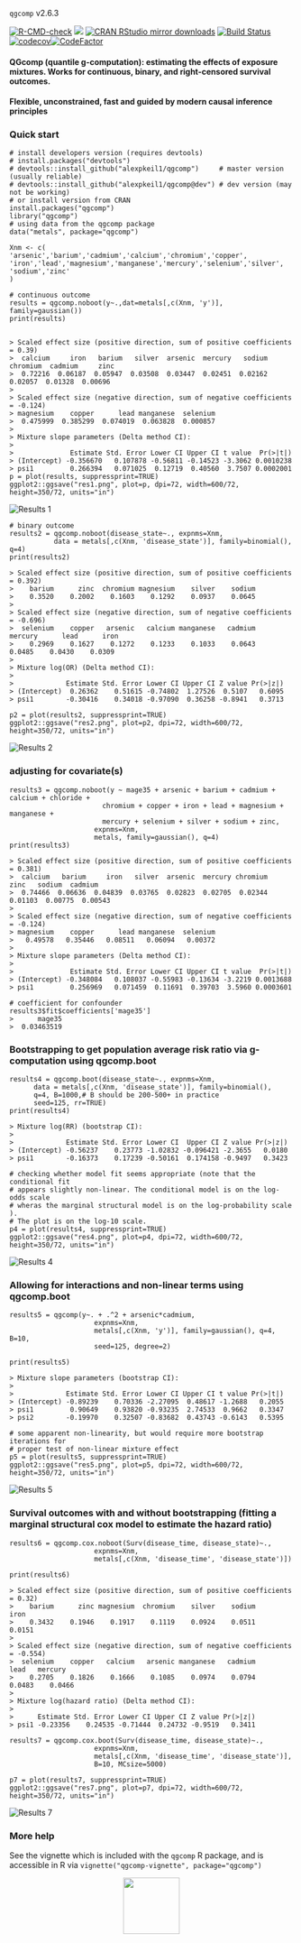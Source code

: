 `qgcomp` v2.6.3

[![R-CMD-check](https://github.com/alexpkeil1/qgcomp/workflows/R-CMD-check/badge.svg)](https://github.com/alexpkeil1/qgcomp/actions) [![](https://www.r-pkg.org:443/badges/version/qgcomp)](https://www.r-pkg.org:443/pkg/qgcomp) [![CRAN RStudio mirror downloads](http://cranlogs.r-pkg.org/badges/qgcomp)](https://www.r-pkg.org:443/pkg/qgcomp) [![Build Status](https://travis-ci.com/alexpkeil1/qgcomp.svg?branch=master)](https://travis-ci.com/alexpkeil1/qgcomp) [![codecov](https://codecov.io/gh/alexpkeil1/qgcomp/branch/master/graph/badge.svg)](https://codecov.io/gh/alexpkeil1/qgcomp)[![CodeFactor](https://www.codefactor.io/repository/github/alexpkeil1/qgcomp/badge)](https://www.codefactor.io/repository/github/alexpkeil1/qgcomp)

#### QGcomp (quantile g-computation): estimating the effects of exposure mixtures. Works for continuous, binary, and right-censored survival outcomes.

#### Flexible, unconstrained, fast and guided by modern causal inference principles

### Quick start
    # install developers version (requires devtools)
    # install.packages("devtools")
    # devtools::install_github("alexpkeil1/qgcomp")     # master version (usually reliable)
    # devtools::install_github("alexpkeil1/qgcomp@dev") # dev version (may not be working)
    # or install version from CRAN
    install.packages("qgcomp")
    library("qgcomp")
    # using data from the qgcomp package
    data("metals", package="qgcomp")
    
    Xnm <- c(
    'arsenic','barium','cadmium','calcium','chromium','copper',
    'iron','lead','magnesium','manganese','mercury','selenium','silver',
    'sodium','zinc'
    )
    
    # continuous outcome
    results = qgcomp.noboot(y~.,dat=metals[,c(Xnm, 'y')], family=gaussian())
    print(results)

    
    > Scaled effect size (positive direction, sum of positive coefficients = 0.39)
    >  calcium     iron   barium   silver  arsenic  mercury   sodium chromium  cadmium     zinc 
    >  0.72216  0.06187  0.05947  0.03508  0.03447  0.02451  0.02162  0.02057  0.01328  0.00696 
    > 
    > Scaled effect size (negative direction, sum of negative coefficients = -0.124)
    > magnesium    copper      lead manganese  selenium 
    >  0.475999  0.385299  0.074019  0.063828  0.000857 
    > 
    > Mixture slope parameters (Delta method CI):
    > 
    >              Estimate Std. Error Lower CI Upper CI t value  Pr(>|t|)
    > (Intercept) -0.356670   0.107878 -0.56811 -0.14523 -3.3062 0.0010238
    > psi1         0.266394   0.071025  0.12719  0.40560  3.7507 0.0002001
    p = plot(results, suppressprint=TRUE)
    ggplot2::ggsave("res1.png", plot=p, dpi=72, width=600/72, height=350/72, units="in")
![Results 1](inst/fig/res1.png)
    
    # binary outcome
    results2 = qgcomp.noboot(disease_state~., expnms=Xnm, 
               data = metals[,c(Xnm, 'disease_state')], family=binomial(), q=4)
    print(results2)
    
    > Scaled effect size (positive direction, sum of positive coefficients = 0.392)
    >    barium      zinc  chromium magnesium    silver    sodium 
    >    0.3520    0.2002    0.1603    0.1292    0.0937    0.0645 
    > 
    > Scaled effect size (negative direction, sum of negative coefficients = -0.696)
    >  selenium    copper   arsenic   calcium manganese   cadmium   mercury      lead      iron 
    >    0.2969    0.1627    0.1272    0.1233    0.1033    0.0643    0.0485    0.0430    0.0309 
    > 
    > Mixture log(OR) (Delta method CI):
    > 
    >             Estimate Std. Error Lower CI Upper CI Z value Pr(>|z|)
    > (Intercept)  0.26362    0.51615 -0.74802  1.27526  0.5107   0.6095
    > psi1        -0.30416    0.34018 -0.97090  0.36258 -0.8941   0.3713
        
    p2 = plot(results2, suppressprint=TRUE)
    ggplot2::ggsave("res2.png", plot=p2, dpi=72, width=600/72, height=350/72, units="in")
![Results 2](inst/fig/res2.png)
    
### adjusting for covariate(s)
    
    results3 = qgcomp.noboot(y ~ mage35 + arsenic + barium + cadmium + calcium + chloride + 
                           chromium + copper + iron + lead + magnesium + manganese + 
                           mercury + selenium + silver + sodium + zinc,
                         expnms=Xnm,
                         metals, family=gaussian(), q=4)
    print(results3)
    
    > Scaled effect size (positive direction, sum of positive coefficients = 0.381)
    >  calcium   barium     iron   silver  arsenic  mercury chromium     zinc   sodium  cadmium 
    >  0.74466  0.06636  0.04839  0.03765  0.02823  0.02705  0.02344  0.01103  0.00775  0.00543 
    > 
    > Scaled effect size (negative direction, sum of negative coefficients = -0.124)
    > magnesium    copper      lead manganese  selenium 
    >   0.49578   0.35446   0.08511   0.06094   0.00372 
    > 
    > Mixture slope parameters (Delta method CI):
    > 
    >              Estimate Std. Error Lower CI Upper CI t value  Pr(>|t|)
    > (Intercept) -0.348084   0.108037 -0.55983 -0.13634 -3.2219 0.0013688
    > psi1         0.256969   0.071459  0.11691  0.39703  3.5960 0.0003601

    # coefficient for confounder
    results3$fit$coefficients['mage35']
    >      mage35 
    >  0.03463519 


### Bootstrapping to get population average risk ratio via g-computation using qgcomp.boot
    results4 = qgcomp.boot(disease_state~., expnms=Xnm, 
          data = metals[,c(Xnm, 'disease_state')], family=binomial(), 
          q=4, B=1000,# B should be 200-500+ in practice
          seed=125, rr=TRUE)
    print(results4)
    
    > Mixture log(RR) (bootstrap CI):
    > 
    >             Estimate Std. Error Lower CI  Upper CI Z value Pr(>|z|)
    > (Intercept) -0.56237    0.23773 -1.02832 -0.096421 -2.3655   0.0180
    > psi1        -0.16373    0.17239 -0.50161  0.174158 -0.9497   0.3423

    # checking whether model fit seems appropriate (note that the conditional fit
    # appears slightly non-linear. The conditional model is on the log-odds scale
    # wheras the marginal structural model is on the log-probability scale ). 
    # The plot is on the log-10 scale.
    p4 = plot(results4, suppressprint=TRUE)
    ggplot2::ggsave("res4.png", plot=p4, dpi=72, width=600/72, height=350/72, units="in")
![Results 4](inst/fig/res4.png)

### Allowing for interactions and non-linear terms using qgcomp.boot

    results5 = qgcomp(y~. + .^2 + arsenic*cadmium,
                         expnms=Xnm,
                         metals[,c(Xnm, 'y')], family=gaussian(), q=4, B=10, 
                         seed=125, degree=2)

    print(results5)
    
    > Mixture slope parameters (bootstrap CI):
    > 
    >             Estimate Std. Error Lower CI Upper CI t value Pr(>|t|)
    > (Intercept) -0.89239    0.70336 -2.27095  0.48617 -1.2688   0.2055
    > psi1         0.90649    0.93820 -0.93235  2.74533  0.9662   0.3347
    > psi2        -0.19970    0.32507 -0.83682  0.43743 -0.6143   0.5395
     
    # some apparent non-linearity, but would require more bootstrap iterations for
    # proper test of non-linear mixture effect
    p5 = plot(results5, suppressprint=TRUE)
    ggplot2::ggsave("res5.png", plot=p5, dpi=72, width=600/72, height=350/72, units="in")
![Results 5](inst/fig/res5.png)

### Survival outcomes with and without bootstrapping (fitting a marginal structural cox model to estimate the hazard ratio)

    results6 = qgcomp.cox.noboot(Surv(disease_time, disease_state)~.,
                         expnms=Xnm,
                         metals[,c(Xnm, 'disease_time', 'disease_state')])

    print(results6)
    
    > Scaled effect size (positive direction, sum of positive coefficients = 0.32)
    >    barium      zinc magnesium  chromium    silver    sodium      iron 
    >    0.3432    0.1946    0.1917    0.1119    0.0924    0.0511    0.0151 
    > 
    > Scaled effect size (negative direction, sum of negative coefficients = -0.554)
    >  selenium    copper   calcium   arsenic manganese   cadmium      lead   mercury 
    >    0.2705    0.1826    0.1666    0.1085    0.0974    0.0794    0.0483    0.0466 
    > 
    > Mixture log(hazard ratio) (Delta method CI):
    > 
    >      Estimate Std. Error Lower CI Upper CI Z value Pr(>|z|)
    > psi1 -0.23356    0.24535 -0.71444  0.24732 -0.9519   0.3411
    
    results7 = qgcomp.cox.boot(Surv(disease_time, disease_state)~.,
                         expnms=Xnm,
                         metals[,c(Xnm, 'disease_time', 'disease_state')], 
                         B=10, MCsize=5000)

    p7 = plot(results7, suppressprint=TRUE)
    ggplot2::ggsave("res7.png", plot=p7, dpi=72, width=600/72, height=350/72, units="in")
![Results 7](inst/fig/res7.png)


### More help

See the vignette which is included with the `qgcomp` R package, and is accessible in 
R via `vignette("qgcomp-vignette", package="qgcomp")`

<center><img src="inst/fig/fighex.png" alt="" width="100"/></center>
